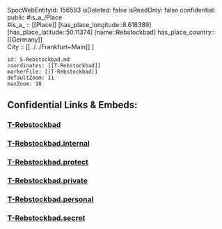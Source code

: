 ﻿---
location: [50.11374,8.618389] 
type: Station 
mapzoom: [8,18] 
mapmarker: tram 
tags:
- geo/station/tram
---
SpocWebEntityId: 156593
isDeleted: false
isReadOnly: false
confidential: public
#is_a_/Place  
#is_a_ :: [[Place]] 
[has_place_longitude::8.618389] 
[has_place_latitude::50.11374] 
[name::Rebstockbad] 
has_place_country:: [[Germany]]  
City :: [[../../Frankfurt~Main]] ] 


```leaflet
id: S-Rebstockbad.md
coordinates: [[T-Rebstockbad]] 
markerFile: [[T-Rebstockbad]] 
defaultZoom: 11 
maxZoom: 18
```


## Confidential Links & Embeds: 

### [T-Rebstockbad](/_public/Earth/Continent/Europe/Europe~Central/Germany/Germany~West/Hessen/counties~Hessen/Frankfurt~Main/Stations-FFM~T/T-Rebstockbad.md) 

### [T-Rebstockbad.internal](/_internal/Earth/Continent/Europe/Europe~Central/Germany/Germany~West/Hessen/counties~Hessen/Frankfurt~Main/Stations-FFM~T/T-Rebstockbad.internal.md) 

### [T-Rebstockbad.protect](/_protect/Earth/Continent/Europe/Europe~Central/Germany/Germany~West/Hessen/counties~Hessen/Frankfurt~Main/Stations-FFM~T/T-Rebstockbad.protect.md) 

### [T-Rebstockbad.private](/_private/Earth/Continent/Europe/Europe~Central/Germany/Germany~West/Hessen/counties~Hessen/Frankfurt~Main/Stations-FFM~T/T-Rebstockbad.private.md) 

### [T-Rebstockbad.personal](/_personal/Earth/Continent/Europe/Europe~Central/Germany/Germany~West/Hessen/counties~Hessen/Frankfurt~Main/Stations-FFM~T/T-Rebstockbad.personal.md) 

### [T-Rebstockbad.secret](/_secret/Earth/Continent/Europe/Europe~Central/Germany/Germany~West/Hessen/counties~Hessen/Frankfurt~Main/Stations-FFM~T/T-Rebstockbad.secret.md) 
